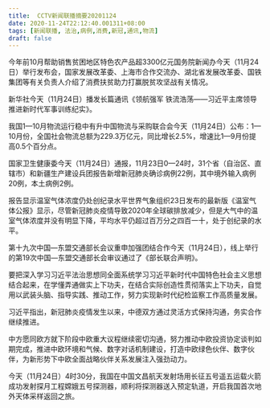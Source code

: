 ```yaml
---
title:  CCTV新闻联播摘要20201124
date: 2020-11-24T22:12:40.001311+08:00
tags: [新闻联播, 法治,病例,消费,新冠,通讯,物流]
draft: false
---
```


今年前10月帮助销售贫困地区特色农产品超3300亿元国务院新闻办今天（11月24日）举行发布会，国家发展改革委、上海市合作交流办、湖北省发展改革委、国铁集团等有关负责人介绍了<span class="keywords_fund">消费</span>扶贫助力打赢脱贫攻坚战有关情况。

新华社今天（11月24日）播发长篇<span class="keywords_fund">通讯</span>《领航强军 铁流浩荡——习近平主席领导推进新时代军事训练纪实》。

我国1—10月<span class="keywords_fund">物流</span>运行稳中有升中国<span class="keywords_fund">物流</span>与采购联合会今天（11月24日）公布：1—10月份，全国社会<span class="keywords_fund">物流</span>总额为229.3万亿元，同比增长2.5%，增速比1—9月份提高0.5个百分点。

国家卫生健康委今天（11月24日）通报，11月23日0—24时，31个省（自治区、直辖市）和新疆生产建设兵团报告新增<span class="keywords_content">新冠</span>肺炎确诊<span class="keywords_content">病例</span>22例，其中境外输入<span class="keywords_content">病例</span>20例，本土<span class="keywords_content">病例</span>2例。

报告显示温室气体浓度仍处创纪录水平世界气象组织23日发布的最新版《温室气体公报》显示，尽管<span class="keywords_content">新冠</span>肺炎疫情导致2020年全球碳排放减少，但是大气中的温室气体浓度并没有明显下降，平均水平仍超过百万分之四百一十，处于创纪录的水平。

第十九次中国—东盟交通部长会议重申加强团结合作今天（11月24日），线上举行的第19次中国—东盟交通部长会审议通过了《部长联合声明》。

要把深入学习习近平<span class="keywords_content">法治</span>思想同全面系统学习习近平新时代中国特色社会主义思想结合起来，在学懂弄通做实上下功夫，在结合实际创造性贯彻落实上下功夫，自觉用以武装头脑、指导实践、推动工作，努力实现新时代纪检监察工作高质量发展。

习近平指出，<span class="keywords_content">新冠</span>肺炎疫情发生以来，中德双方通过灵活方式保持沟通，务实合作继续推进。

中方愿同欧方就下阶段中欧重大议程继续密切沟通，努力推动中欧投资协定谈判如期完成，推进中欧环境和气候、数字对话机制建设，打造中欧绿色伙伴、数字伙伴，为新形势下中欧全面战略伙伴关系发展注入强劲动力。

今天（11月24日）4时30分，我国在中国文昌航天发射场用长征五号遥五运载火箭成功发射探月工程嫦娥五号探测器，顺利将探测器送入预定轨道，开启我国首次地外天体采样返回之旅。
